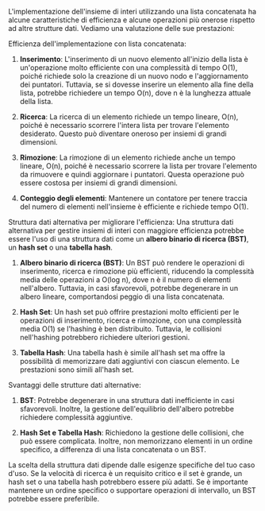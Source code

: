 L'implementazione dell'insieme di interi utilizzando una lista concatenata ha alcune caratteristiche di efficienza e alcune operazioni più onerose rispetto ad altre strutture dati. Vediamo una valutazione delle sue prestazioni:

Efficienza dell'implementazione con lista concatenata:
1. **Inserimento**: L'inserimento di un nuovo elemento all'inizio della lista è un'operazione molto efficiente con una complessità di tempo O(1), poiché richiede solo la creazione di un nuovo nodo e l'aggiornamento dei puntatori. Tuttavia, se si dovesse inserire un elemento alla fine della lista, potrebbe richiedere un tempo O(n), dove n è la lunghezza attuale della lista.

2. **Ricerca**: La ricerca di un elemento richiede un tempo lineare, O(n), poiché è necessario scorrere l'intera lista per trovare l'elemento desiderato. Questo può diventare oneroso per insiemi di grandi dimensioni.

3. **Rimozione**: La rimozione di un elemento richiede anche un tempo lineare, O(n), poiché è necessario scorrere la lista per trovare l'elemento da rimuovere e quindi aggiornare i puntatori. Questa operazione può essere costosa per insiemi di grandi dimensioni.

4. **Conteggio degli elementi**: Mantenere un contatore per tenere traccia del numero di elementi nell'insieme è efficiente e richiede tempo O(1).

Struttura dati alternativa per migliorare l'efficienza:
Una struttura dati alternativa per gestire insiemi di interi con maggiore efficienza potrebbe essere l'uso di una struttura dati come un **albero binario di ricerca (BST)**, un **hash set** o una **tabella hash**.

1. **Albero binario di ricerca (BST)**: Un BST può rendere le operazioni di inserimento, ricerca e rimozione più efficienti, riducendo la complessità media delle operazioni a O(log n), dove n è il numero di elementi nell'albero. Tuttavia, in casi sfavorevoli, potrebbe degenerare in un albero lineare, comportandosi peggio di una lista concatenata.

2. **Hash Set**: Un hash set può offrire prestazioni molto efficienti per le operazioni di inserimento, ricerca e rimozione, con una complessità media O(1) se l'hashing è ben distribuito. Tuttavia, le collisioni nell'hashing potrebbero richiedere ulteriori gestioni.

3. **Tabella Hash**: Una tabella hash è simile all'hash set ma offre la possibilità di memorizzare dati aggiuntivi con ciascun elemento. Le prestazioni sono simili all'hash set.

Svantaggi delle strutture dati alternative:
1. **BST**: Potrebbe degenerare in una struttura dati inefficiente in casi sfavorevoli. Inoltre, la gestione dell'equilibrio dell'albero potrebbe richiedere complessità aggiuntive.

2. **Hash Set e Tabella Hash**: Richiedono la gestione delle collisioni, che può essere complicata. Inoltre, non memorizzano elementi in un ordine specifico, a differenza di una lista concatenata o un BST.

La scelta della struttura dati dipende dalle esigenze specifiche del tuo caso d'uso. Se la velocità di ricerca è un requisito critico e il set è grande, un hash set o una tabella hash potrebbero essere più adatti. Se è importante mantenere un ordine specifico o supportare operazioni di intervallo, un BST potrebbe essere preferibile.